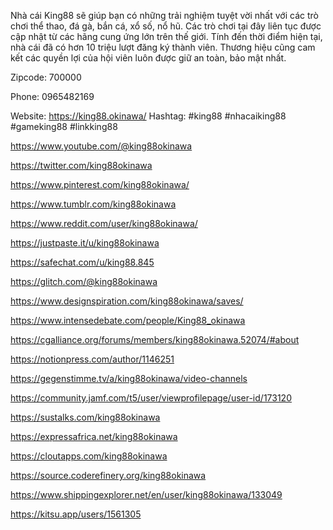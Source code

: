 Nhà cái King88 sẽ giúp bạn có những trải nghiệm tuyệt vời nhất với các trò chơi thể thao, đá gà, bắn cá, xổ số, nổ hũ. Các trò chơi tại đây liên tục được cập nhật từ các hãng cung ứng lớn trên thế giới. Tính đến thời điểm hiện tại, nhà cái đã có hơn 10 triệu lượt đăng ký thành viên. Thương hiệu cũng cam kết các quyền lợi của hội viên luôn được giữ an toàn, bảo mật nhất.

Zipcode: 700000

Phone: 0965482169

Website: https://king88.okinawa/ Hashtag: #king88 #nhacaiking88 #gameking88 #linkking88



https://www.youtube.com/@king88okinawa

https://twitter.com/king88okinawa

https://www.pinterest.com/king88okinawa/

https://www.tumblr.com/king88okinawa

https://www.reddit.com/user/king88okinawa/

https://justpaste.it/u/king88okinawa

https://safechat.com/u/king88.845

https://glitch.com/@king88okinawa

https://www.designspiration.com/king88okinawa/saves/

https://www.intensedebate.com/people/King88_okinawa

https://cgalliance.org/forums/members/king88okinawa.52074/#about

https://notionpress.com/author/1146251

https://gegenstimme.tv/a/king88okinawa/video-channels

https://community.jamf.com/t5/user/viewprofilepage/user-id/173120

https://sustalks.com/king88okinawa

https://expressafrica.net/king88okinawa

https://cloutapps.com/king88okinawa

https://source.coderefinery.org/king88okinawa

https://www.shippingexplorer.net/en/user/king88okinawa/133049

https://kitsu.app/users/1561305

